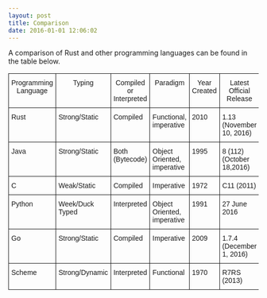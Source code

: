 ```yaml
---
layout: post
title: Comparison
date: 2016-01-01 12:06:02
---
```


A comparison of Rust and other programming languages can be found in the table below.

<!-- more -->

<style type="text/css">
.tg  {border-collapse:collapse;border-spacing:0;}
.tg td{font-family:Arial, sans-serif;font-size:14px;padding:10px 5px;border-style:solid;border-width:1px;overflow:hidden;word-break:normal;}
.tg th{font-family:Arial, sans-serif;font-size:14px;font-weight:normal;padding:10px 5px;border-style:solid;border-width:1px;overflow:hidden;word-break:normal;}
.tg .tg-yw4l{vertical-align:top}
</style>

<table class="tg">
  <tr>
    <th class="tg-yw4l">Programming Language</th>
    <th class="tg-yw4l">Typing</th>
    <th class="tg-yw4l">Compiled or Interpreted</th>
    <th class="tg-yw4l">Paradigm</th>
    <th class="tg-yw4l">Year Created</th>
    <th class="tg-yw4l">Latest Official Release</th>
    <th class="tg-yw4l">Standardized?</th>
  </tr>
  <tr>
    <td class="tg-yw4l">Rust</td>
    <td class="tg-yw4l">Strong/Static</td>
    <td class="tg-yw4l">Compiled</td>
    <td class="tg-yw4l">Functional, imperative</td>
    <td class="tg-yw4l">2010</td>
    <td class="tg-yw4l">1.13 (November 10, 2016)</td>
    <td class="tg-yw4l">No</td>
  </tr>
  <tr>
    <td class="tg-yw4l">Java</td>
    <td class="tg-yw4l">Strong/Static</td>
    <td class="tg-yw4l">Both (Bytecode)</td>
    <td class="tg-yw4l">Object Oriented, imperative</td>
    <td class="tg-yw4l">1995</td>
    <td class="tg-yw4l">8 (112) (October 18,2016)</td>
    <td class="tg-yw4l">Yes</td>
  </tr>
  <tr>
    <td class="tg-yw4l">C</td>
    <td class="tg-yw4l">Weak/Static</td>
    <td class="tg-yw4l">Compiled</td>
    <td class="tg-yw4l">Imperative</td>
    <td class="tg-yw4l">1972</td>
    <td class="tg-yw4l">C11 (2011)</td>
    <td class="tg-yw4l">Yes</td>
  </tr>
  <tr>
    <td class="tg-yw4l">Python</td>
    <td class="tg-yw4l">Week/Duck Typed</td>
    <td class="tg-yw4l">Interpreted</td>
    <td class="tg-yw4l">Object Oriented, imperative</td>
    <td class="tg-yw4l">1991</td>
    <td class="tg-yw4l">27 June 2016</td>
    <td class="tg-yw4l">Yes</td>
  </tr>
  <tr>
    <td class="tg-yw4l">Go</td>
    <td class="tg-yw4l">Strong/Static</td>
    <td class="tg-yw4l">Compiled</td>
    <td class="tg-yw4l">Imperative</td>
    <td class="tg-yw4l">2009</td>
    <td class="tg-yw4l">1.7.4 (December 1, 2016)</td>
    <td class="tg-yw4l">Yes</td>
  </tr>
  <tr>
    <td class="tg-yw4l">Scheme</td>
    <td class="tg-yw4l">Strong/Dynamic</td>
    <td class="tg-yw4l">Interpreted</td>
    <td class="tg-yw4l">Functional</td>
    <td class="tg-yw4l">1970</td>
    <td class="tg-yw4l">R7RS (2013)</td>
    <td class="tg-yw4l">Yes</td>
  </tr>
</table>
